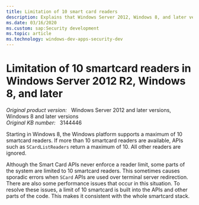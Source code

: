 ```yaml
---
title: Limitation of 10 smart card readers
description: Explains that Windows Server 2012, Windows 8, and later versions of Windows Server and Windows are limited to using 10 smartcard readers.
ms.date: 03/16/2020
ms.custom: sap:Security development
ms.topic: article
ms.technology: windows-dev-apps-security-dev
---
```

# Limitation of 10 smartcard readers in Windows Server 2012 R2, Windows 8, and later

_Original product version:_ &nbsp; Windows Server 2012 and later versions, Windows 8 and later versions  
_Original KB number:_ &nbsp; 3144446

Starting in Windows 8, the Windows platform supports a maximum of 10 smartcard readers. If more than 10 smartcard readers are available, APIs such as `SCardListReaders` return a maximum of 10. All other readers are ignored.

Although the Smart Card APIs never enforce a reader limit, some parts of the system are limited to 10 smartcard readers. This sometimes causes sporadic errors when `SCard` APIs are used over terminal server redirection. There are also some performance issues that occur in this situation. To resolve these issues, a limit of 10 smartcard is built into the APIs and other parts of the code. This makes it consistent with the whole smartcard stack.
